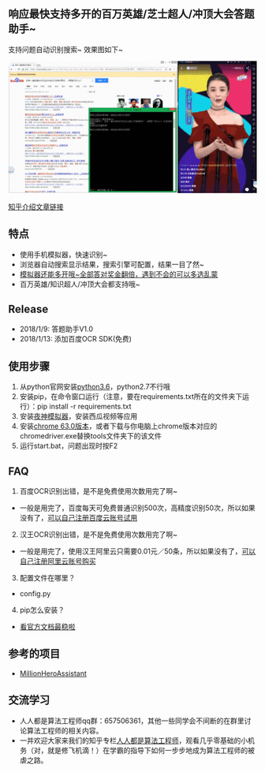 ## 响应最快支持多开的百万英雄/芝士超人/冲顶大会答题助手~

支持问题自动识别搜索~ 效果图如下~

![](demo.gif)

[知乎介绍文章链接](https://zhuanlan.zhihu.com/p/28196603)

## 特点
* 使用手机模拟器，快速识别~
* 浏览器自动搜索显示结果，搜索引擎可配置，结果一目了然~
* [模拟器还能多开哦~全部答对奖金翻倍，遇到不会的可以多选乱蒙](https://www.yeshen.com/blog/duokai/)
* 百万英雄/知识超人/冲顶大会都支持哦~

## Release

* 2018/1/9: 答题助手V1.0
* 2018/1/13: 添加百度OCR SDK(免费)

## 使用步骤

1. 从python官网安装[python3.6](https://www.python.org/ftp/python/3.6.4/python-3.6.4.exe)，python2.7不行哦
2. 安装pip，在命令窗口运行（注意，要在requirements.txt所在的文件夹下运行）：pip install  -r requirements.txt
3. 安装[夜神模拟器](https://www.yeshen.com/cn/download/fullPackage)，安装西瓜视频等应用
4. 安装[chrome 63.0版本](https://download.pchome.net/internet-browser-browser/download-141761.html)，或者下载与你电脑上chrome版本对应的chromedriver.exe替换tools文件夹下的该文件
5. 运行start.bat，问题出现时按F2

## FAQ

1. 百度OCR识别出错，是不是免费使用次数用完了啊~

* 一般是用完了，百度每天可免费普通识别500次，高精度识别50次，所以如果没有了，[可以自己注册百度云账号试用](http://ai.baidu.com/tech/ocr/general)


2. 汉王OCR识别出错，是不是免费使用次数用完了啊~

* 一般是用完了，使用汉王阿里云只需要0.01元／50条，所以如果没有了，[可以自己注册阿里云账号购买](https://market.aliyun.com/products/57124001/cmapi011466.html?spm=5176.730005.0.0.Rvba26#sku=yuncode546600000)

3. 配置文件在哪里？

* config.py

4. pip怎么安装？

* [看官方文档最稳啦](https://pip.pypa.io/en/stable/installing/)


## 参考的项目

* [MillionHeroAssistant](https://github.com/smileboywtu/MillionHeroAssistant)

## 交流学习
* 人人都是算法工程师qq群：657506361，其他一些同学会不间断的在群里讨论算法工程师的相关内容。
* 一并欢迎大家来我们的知乎专栏[人人都是算法工程师](https://zhuanlan.zhihu.com/p/27515227)，观看几乎零基础的小机务（对，就是修飞机滴！）在学霸的指导下如何一步步地成为算法工程师的被虐之路。
